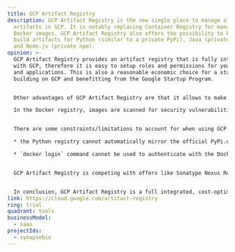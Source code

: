 ```yaml
---
title: GCP Artifact Registry
description: GCP Artifact Registry is the new single place to manage all build
  artifacts in GCP. It is notably replacing Container Registry for managing
  Docker images. GCP Artifact Registry also offers the possibility to handle
  build artifacts for Python (similar to a private PyPi), Java (private Maven)
  and Node.js (private npm).
opinion: >-
  GCP Artifact Registry provides an artifact registry that is fully integrated
  with GCP, therefore it is easy to setup roles and permissions for your users
  and applications. This is also a reasonable economic choice for a startup
  building on GCP and benefitting from the Google Startup Program.


  Other advantages of GCP Artifact Registry are that it allows to make artifacts available by region, to provide access based on company security policy. Different registries can also be created for different purposes (dev vs prod)

  In the Docker registry, images are scanned for security vulnerabilities.


  There are some constraints/limitations to account for when using GCP Artifact Registry:

  * the Python registry cannot automatically mirror the official PyPi.org (like other private PyPi servers allow to). However, this could be considered a good practice on a security point of view.

  * `docker login` command cannot be used to authenticate with the Docker registry. This could require some adjustments in CI scripts if migrating from a previous solution that was using it.


  GCP Artifact Registry is competing with offers like Sonatype Nexus Repository (which handle a lot more kind of binary repositories), Github Packages or Gitlab Packages and Registries. However, when building SynapseBio platform in GCP, using those alternative offers would have brought additional cost and additional operating issues (like providing the credentials to retrieve the image when deploying an image in CloudRun for example). 


  In conclusion, GCP Artifact Registry is a full integrated, cost-optimized alternative for a startup building a GCP solution, especially if it benefits from the Google Startup Program.
link: https://cloud.google.com/artifact-registry
ring: trial
quadrant: tools
businessModel:
  - saas
projectIds:
  - synapsebio
---
```

